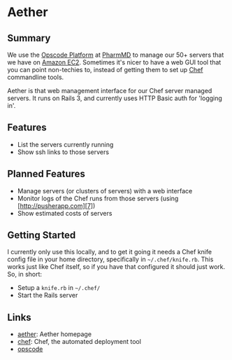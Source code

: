 # Aether

## Summary

We use the [Opscode Platform][2] at [PharmMD][5] to manage our 50+ servers that we have on [Amazon EC2][6].  Sometimes it's nicer to have a web GUI tool that you can point non-techies to, instead of getting them to set up [Chef][1] commandline tools.

Aether is that web management interface for our Chef server managed servers.  It runs on Rails 3, and currently uses HTTP Basic auth for 'logging in'.

## Features

* List the servers currently running
* Show ssh links to those servers

## Planned Features

* Manage servers (or clusters of servers) with a web interface
* Monitor logs of the Chef runs from those servers (using [http://pusherapp.com][7])
* Show estimated costs of servers

## Getting Started

I currently only use this locally, and to get it going it needs a Chef knife config file in your home directory, specifically in `~/.chef/knife.rb`.  This works just like Chef itself, so if you have that configured it should just work.  So, in short:

* Setup a `knife.rb` in `~/.chef/`
* Start the Rails server

Links
-----

* [aether][4]: Aether homepage
* [chef][1]:   Chef, the automated deployment tool
* [opscode][2]


[1]:  http://github.com/opscode/chef
[2]:  http://github.com/rails/rails
[3]:  http://manage.opscode.com/
[4]:  https://github.com/fearoffish/aether
[5]:  http://www.pharmmd.com/
[6]:  http://aws.amazon.com/ec2/
[7]:  http://pusherapp.com